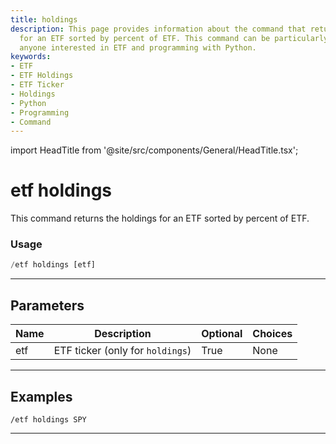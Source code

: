 ```yaml
---
title: holdings
description: This page provides information about the command that returns the holdings
  for an ETF sorted by percent of ETF. This command can be particularly useful for
  anyone interested in ETF and programming with Python.
keywords:
- ETF
- ETF Holdings
- ETF Ticker
- Holdings
- Python
- Programming
- Command
---
```


import HeadTitle from '@site/src/components/General/HeadTitle.tsx';

<HeadTitle title="holdings - Etf - Telegram - Reference | OpenBB Bot Docs" />

# etf holdings

This command returns the holdings for an ETF sorted by percent of ETF.

### Usage

```python wordwrap
/etf holdings [etf]
```

---

## Parameters

| Name | Description | Optional | Choices |
| ---- | ----------- | -------- | ------- |
| etf | ETF ticker (only for `holdings`) | True | None |


---

## Examples

```
/etf holdings SPY
```
---
